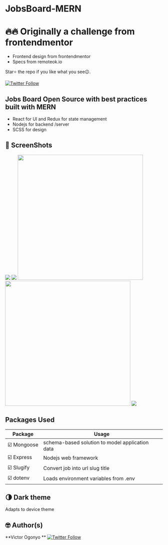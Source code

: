 # JobsBoard-MERN
# 🔥🔥 Originally a challenge from frontendmentor
- Frontend design from frontendmentor
- Specs from remoteok.io

Star⭐ the repo if you like what you see😉.

[![Twitter Follow](https://img.shields.io/twitter/follow/vogonyo.svg?style=social)](https://twitter.com/vogonyo)

## Jobs Board Open Source with best practices built with MERN
* React for UI and Redux for state management 
* Nodejs for backend /server
* SCSS for design 


## 📸 ScreenShots

<img src="design/desktop-preview.jpg"/>
<img src="design/desktop-design.jpg"/>
<img src="design/mobile-design.jpg" width="400"/>
<img src="design/active-states.jpg" width="400"/>
<img src="design/mobile-with-filters.jpg" src="400"/>


## Packages Used

| Package| Usage|
|------|-------|
|☑️ Mongoose|schema-based solution to model application data|
|☑️ Express|Nodejs web framework|
|☑️ Slugify|Convert job into url slug title|
|☑️ dotenv|Loads environment variables from .env|

## 🌗 Dark theme
Adapts to device theme

## 🤓 Author(s)
**Victor Ogonyo ** [![Twitter Follow](https://img.shields.io/twitter/follow/vogonyo.svg?style=social)](https://twitter.com/vogonyo)
